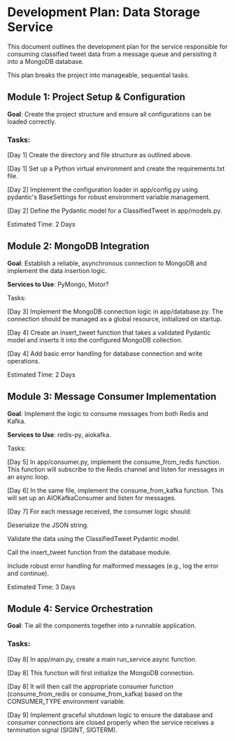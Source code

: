 # Development Plan: Data Storage Service
This document outlines the development plan for the service responsible for consuming classified tweet data from a message queue and persisting it into a MongoDB database.

This plan breaks the project into manageable, sequential tasks.

## Module 1: Project Setup & Configuration
**Goal**: Create the project structure and ensure all configurations can be loaded correctly.

### Tasks:

[Day 1] Create the directory and file structure as outlined above.

[Day 1] Set up a Python virtual environment and create the requirements.txt file.

[Day 2] Implement the configuration loader in app/config.py using pydantic's BaseSettings for robust environment variable management.

[Day 2] Define the Pydantic model for a ClassifiedTweet in app/models.py.

Estimated Time: 2 Days

## Module 2: MongoDB Integration
**Goal**: Establish a reliable, asynchronous connection to MongoDB and implement the data insertion logic.

**Services to Use**: PyMongo, Motor?

Tasks:

[Day 3] Implement the MongoDB connection logic in app/database.py. The connection should be managed as a global resource, initialized on startup.

[Day 4] Create an insert_tweet function that takes a validated Pydantic model and inserts it into the configured MongoDB collection.

[Day 4] Add basic error handling for database connection and write operations.

Estimated Time: 2 Days

## Module 3: Message Consumer Implementation
**Goal**: Implement the logic to consume messages from both Redis and Kafka.

**Services to Use**: redis-py, aiokafka.

Tasks:

[Day 5] In app/consumer.py, implement the consume_from_redis function. This function will subscribe to the Redis channel and listen for messages in an async loop.

[Day 6] In the same file, implement the consume_from_kafka function. This will set up an AIOKafkaConsumer and listen for messages.

[Day 7] For each message received, the consumer logic should:

Deserialize the JSON string.

Validate the data using the ClassifiedTweet Pydantic model.

Call the insert_tweet function from the database module.

Include robust error handling for malformed messages (e.g., log the error and continue).

Estimated Time: 3 Days

## Module 4: Service Orchestration
**Goal**: Tie all the components together into a runnable application.

### Tasks:

[Day 8] In app/main.py, create a main run_service async function.

[Day 8] This function will first initialize the MongoDB connection.

[Day 8] It will then call the appropriate consumer function (consume_from_redis or consume_from_kafka) based on the CONSUMER_TYPE environment variable.

[Day 9] Implement graceful shutdown logic to ensure the database and consumer connections are closed properly when the service receives a termination signal (SIGINT, SIGTERM).